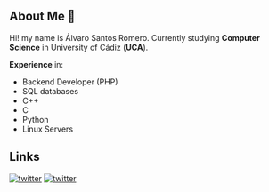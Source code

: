 ## About Me :page_with_curl:
Hi! my name is Álvaro Santos Romero.
Currently studying **Computer Science** in University of Cádiz (**UCA**).<br>

**Experience** in:
* Backend Developer (PHP)
* SQL databases
* C++
* C
* Python
* Linux Servers

## Links
[![twitter](https://img.shields.io/badge/twitter-1DA1F2?style=for-the-badge&logo=twitter&logoColor=white)](https://twitter.com/EviLAsRz)
[![twitter](https://img.shields.io/badge/linkedin-0a66c2?style=for-the-badge&logo=linkedin&logoColor=white)](https://www.linkedin.com/in/alvaro-santos-romero-915212225/)
